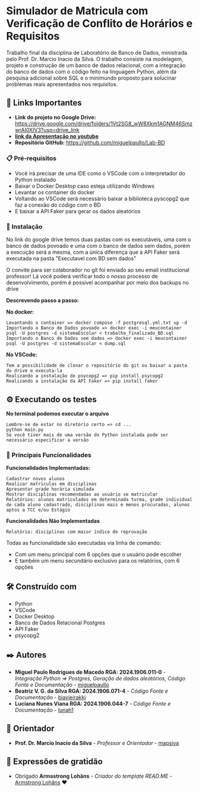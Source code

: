 # Simulador de Matricula com Verificação de Conflito de Horários e Requisitos

Trabalho final da disciplina de Laboratório de Banco de Dados, ministrada pelo Prof. Dr. Marcio Inacio da Silva.
O trabalho consiste na modelagem, projeto e construção de um banco de dados relacional, com a integração do banco de dados com o código feito na linguagem Python, além da pesquisa adicional sobre SQL e o minimundo proposto para solucinar problemas reais apresentados nos requisitos.

## 🚀 Links Importantes

* **Link do projeto no Google Drive:** https://drive.google.com/drive/folders/1Vt2SG8_wW8Xkm1AGNM46SmzwrAI0XIV3?usp=drive_link
* **[link da Apresentação no youtube]()**
* **Repositório GitHub:** https://github.com/miguelpaullo/Lab-BD  

### 📋 Pré-requisitos

* Você irá precisar de uma IDE como o VSCode com o interpretador do Python instalado
* Baixar o Docker Desktop caso esteja utilizando Windows
* Levantar os container do docker
* Voltando ao VSCode será necessário baixar a biblioteca pyscopg2 que faz a conexão do código com o BD
* E baixar a API Faker para gerar os dados aleatórios

### 🔧 Instalação

No link do google drive temos duas pastas com os executáveis, uma com o banco de dados povoado e uma com o banco de dados sem dados, porém a execução será a mesma, com a única diferença que a API Faker será executada na pasta "Executavel com BD sem dados"

O convite para ser colaborador no git foi enviado ao seu email institucional professor!
Lá você poderá verificar todo o nosso processo de desenvolvimento, porém é possivel acompanhar por meio dos backups no drive

**Descrevendo passo a passo:**

**No docker:**

```
Levantando o container => docker compose -f postgresql.yml.txt up -d
Importando o Banco de Dados povoado => docker exec -i meucontainer psql -U postgres -d sistemaEscolar < trabalho_finalizado_BD.sql
Importando o Banco de Dados sem dados => docker exec -i meucontainer psql -U postgres -d sistemaEscolar < dump.sql
```

**No VSCode:**

```
Tem a possibilidade de clonar o repositório do git ou baixar a pasta do drive e executa-la
Realizando a instalação do psycopg2 => pip install psycopg2
Realizando a instalação da API Faker => pip install faker
```

## ⚙️ Executando os testes

**No terminal podemos executar o arquivo**

```
Lembre-se de estar no diretório certo => cd ...
python main.py
Se você tiver mais de uma versão do Python instalada pode ser necessário especificar a versão
```

### 🔩 Principais Funcionalidades

**Funcionalidades Implementadas:**

```
Cadastrar novos alunos
Realizar matriculas em disciplinas
Apresentar grade horária simulada
Mostrar disciplinas recomendadas ao usuário se matricular
Relatórios: alunos matriculados em determinada turma, grade individual de cada aluno cadastrado, disciplinas mais e menos procuradas, alunos aptos a TCC e/ou Estágio
```

**Funcionalidades Não Implementadas**

```
Relatório: disciplinas com maior índice de reprovação
```

Todas as funcionalidade são executadas via linha de comando:
* Com um menu principal com 6 opções que o usuário pode escolher
* E também um menu secundário exclusivo para os relatórios, com 6 opções

## 🛠️ Construído com

* Python
* VSCode
* Docker Desktop
* Banco de Dados Relacional Postgres
* API Faker
* psycopg2

## ✒️ Autores

* **Miguel Paulo Rodrigues de Macedo RGA: 2024.1906.011-0** - *Integração Python => Postgres, Geração de dados aleatórios, Código Fonte e Documentação* - [miguelpaullo](https://github.com/miguelpaullo)
* **Beatriz V. G. da Silva RGA: 2024.1906.071-4** - *Código Fonte e Documentação* - [biavieirakkj](https://github.com/biavieirakkj)
* **Luciana Nunes Viana RGA: 2024.1906.044-7** - *Código Fonte e Documentação* - [lunah1](https://github.com/lunah1)

## 📄 Orientador

* **Prof. Dr. Marcio Inacio da Silva** - *Professor e Orientador* - [mapsiva](https://github.com/mapsiva)

## 🎁 Expressões de gratidão

* Obrigado **Armsstrong Lohãns** - *Criador do template READ.ME* - [Armstrong Lohãns](https://gist.github.com/lohhans) ❤️
